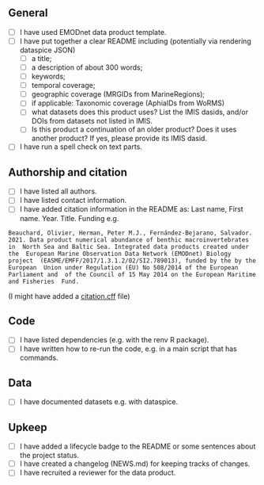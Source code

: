 ## General

- [ ] I have used EMODnet data product template.
- [ ] I have put together a clear README including (potentially via rendering dataspice JSON)
    - [ ] a title;
    - [ ] a description of about 300 words;
    - [ ] keywords;
    - [ ] temporal coverage;
    - [ ] geographic coverage (MRGIDs from MarineRegions);
    - [ ] if applicable: Taxonomic coverage (AphiaIDs from WoRMS)
    - [ ] what datasets does this product uses? List the IMIS dasids, and/or DOIs from datasets not listed in IMIS.
   - [ ] Is this product a continuation of an older product? Does it uses another product? If yes, please provide its IMIS dasid.
- [ ] I have run a spell check on text parts.

## Authorship and citation

- [ ] I have listed all authors.
- [ ] I have listed contact information.
- [ ] I have added citation information in the README as: Last name, First name. Year. Title. Funding e.g.

```
Beauchard, Olivier, Herman, Peter M.J., Fernández-Bejarano, Salvador.  2021. Data product numerical abundance of benthic macroinvertebrates in  North Sea and Baltic Sea. Integrated data products created under the  European Marine Observation Data Network (EMODnet) Biology project  (EASME/EMFF/2017/1.3.1.2/02/SI2.789013), funded by the by the European  Union under Regulation (EU) No 508/2014 of the European Parliament and  of the Council of 15 May 2014 on the European Maritime and Fisheries  Fund.
```

(I might have added a [citation.cff](https://docs.github.com/en/repositories/managing-your-repositorys-settings-and-features/customizing-your-repository/about-citation-files) file)

## Code

- [ ] I have listed dependencies (e.g. with the renv R package).
- [ ] I have written how to re-run the code, e.g. in a main script that has commands.

## Data

- [ ] I have documented datasets e.g. with dataspice.

## Upkeep

- [ ] I have added a lifecycle badge to the README or some sentences about the project status.
- [ ] I have created a changelog (NEWS.md) for keeping tracks of changes.
- [ ] I have recruited a reviewer for the data product.
